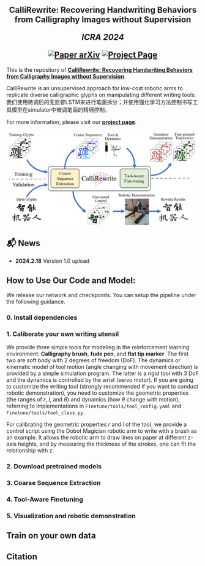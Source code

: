 <h2 align="center">
  <b>CalliRewrite: Recovering Handwriting Behaviors from Calligraphy Images without Supervision</b>

  <b><i>ICRA 2024</i></b>


<div align="center">
    <a href="TODO-PAPER-ARXIV-LINK" target="_blank">
    <img src="https://img.shields.io/badge/Paper-arXiv-green" alt="Paper arXiv"></a>
    <a href="TODO-PROJECT-PAGE" target="_blank">
    <img src="https://img.shields.io/badge/Page-CalliRewrite-blue" alt="Project Page"/></a>
</div>
</h2>

This is the repository of [**CalliRewrite: Recovering Handwriting Behaviors from Calligraphy Images without Supervision**](TODO-PAPER-ARXIV-LINK).

CalliRewrite is an unsupervised approach for low-cost robotic arms to replicate diverse calligraphic
glyphs on manipulating different writing tools. 我们使用微调后的无监督LSTM来进行笔画拆分；并使用强化学习方法控制书写工具模型在simulator中微调笔画的精细控制。

For more information, please visit our [**project page**](TODO-PROJECT-PAGE).

![CalliRewrite Teaser](demo/teaser.png)


## 📬 News

- **2024.2.18** Version 1.0 upload

## How to Use Our Code and Model:
We release our network and checkpoints. You can setup the pipeline under the following guidance.

### 0. Install dependencies

### 1. Caliberate your own writing utensil

We provide three simple tools for modeling in the reinforcement learning environment: **Calligraphy brush**, **fude pen**, and **flat tip marker**. The first two are soft body with 2 degrees of freedom (DoF). The dynamics or kinematic model of tool motion (angle changing with movement direction) is provided by a simple simulation program. The latter is a rigid tool with 3 DoF and the dynamics is controlled by the wrist (servo motor). If you are going to customize the writing tool (strongly recommended if you want to conduct robotic demonstration), you need to customize the geometric properties (the ranges of $r$, $l$, and $\theta$) and dynamics (how $\theta$ change with motion), referring to implementations in `Finetune/tools/tool_config.yaml` and `Finetune/tools/tool_class.py`.

For calibrating the geometric properties $r$ and $l$ of the tool, we provide a control script using the Dobot Magician robotic arm to write with a brush as an example. It allows the robotic arm to draw lines on paper at different z-axis heights, and by measuring the thickness of the strokes, one can fit the relationship with z.

### 2. Download pretrained models

### 3. Coarse Sequence Extraction

### 4. Tool-Aware Finetuning

### 5. Visualization and robotic demonstration


## Train on your own data


## Citation
